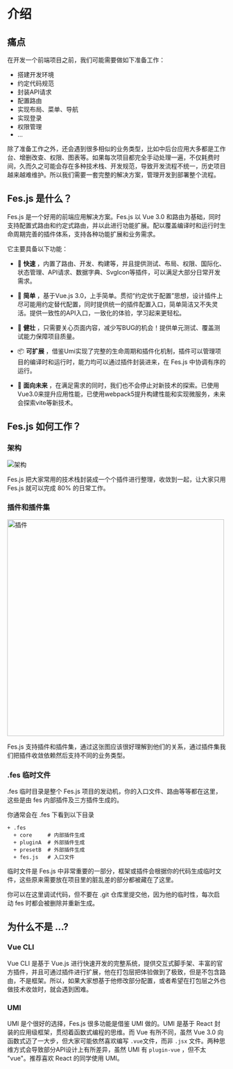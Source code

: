 
# 介绍



## 痛点

在开发一个前端项目之前，我们可能需要做如下准备工作：
- 搭建开发环境
- 约定代码规范
- 封装API请求
- 配置路由
- 实现布局、菜单、导航
- 实现登录
- 权限管理
- ...

除了准备工作之外，还会遇到很多相似的业务类型，比如中后台应用大多都是工作台、增删改查、权限、图表等。如果每次项目都完全手动处理一遍，不仅耗费时间，久而久之可能会存在多种技术栈、开发规范，导致开发流程不统一，历史项目越来越难维护。所以我们需要一套完整的解决方案，管理开发到部署整个流程。

## Fes.js 是什么？

Fes.js 是一个好用的前端应用解决方案。Fes.js 以 Vue 3.0 和路由为基础，同时支持配置式路由和约定式路由，并以此进行功能扩展。配以覆盖编译时和运行时生命周期完善的插件体系，支持各种功能扩展和业务需求。     

它主要具备以下功能：
- :rocket:  __快速__ ，内置了路由、开发、构建等，并且提供测试、布局、权限、国际化、状态管理、API请求、数据字典、SvgIcon等插件，可以满足大部分日常开发需求。  
  
- :firecracker:  __简单__ ，基于Vue.js 3.0，上手简单。贯彻“约定优于配置”思想，设计插件上尽可能用约定替代配置，同时提供统一的插件配置入口，简单简洁又不失灵活。提供一致性的API入口，一致化的体验，学习起来更轻松。

- 💪  __健壮__ ，只需要关心页面内容，减少写BUG的机会！提供单元测试、覆盖测试能力保障项目质量。

- :package:  __可扩展__ ，借鉴Umi实现了完整的生命周期和插件化机制，插件可以管理项目的编译时和运行时，能力均可以通过插件封装进来，在 Fes.js 中协调有序的运行。

- 📡  __面向未来__ ，在满足需求的同时，我们也不会停止对新技术的探索。已使用Vue3.0来提升应用性能，已使用webpack5提升构建性能和实现微服务，未来会探索vite等新技术。


## Fes.js 如何工作？

### 架构
<!-- ![架构](/framework.png "架构") -->
<img :src="$withBase('framework.png')" alt="架构">

Fes.js 把大家常用的技术栈封装成一个个插件进行整理，收敛到一起，让大家只用 Fes.js 就可以完成 80% 的日常工作。

### 插件和插件集
<p>
    <img :src="$withBase('plugins.png')" alt="插件" title="插件" style="width: 500px" class="medium-zoom-image">
</p>
Fes.js 支持插件和插件集，通过这张图应该很好理解到他们的关系，通过插件集我们把插件收敛依赖然后支持不同的业务类型。

### .fes 临时文件
.fes 临时目录是整个 Fes.js 项目的发动机，你的入口文件、路由等等都在这里，这些是由 fes 内部插件及三方插件生成的。

你通常会在 .fes 下看到以下目录
```
+ .fes
  + core     # 内部插件生成
  + pluginA  # 外部插件生成
  + presetB  # 外部插件生成
  + fes.js   # 入口文件
```

临时文件是 Fes.js 中非常重要的一部分，框架或插件会根据你的代码生成临时文件，这些原来需要放在项目里的脏乱差的部分都被藏在了这里。

你可以在这里调试代码，但不要在 .git 仓库里提交他，因为他的临时性，每次启动 fes 时都会被删除并重新生成。



## 为什么不是 ...?

### Vue CLI

Vue CLI 是基于 Vue.js 进行快速开发的完整系统，提供交互式脚手架、丰富的官方插件，并且可通过插件进行扩展，他在打包层把体验做到了极致，但是不包含路由，不是框架。所以，如果大家想基于他修改部分配置，或者希望在打包层之外也做技术收敛时，就会遇到困难。

### UMI

UMI 是个很好的选择，Fes.js 很多功能是借鉴 UMI 做的。UMI 是基于 React 封装的应用级框架，贯彻着函数式编程的思维。而 Vue 有所不同，虽然 Vue 3.0 向函数式迈了一大步，但大家可能依然喜欢编写 `.vue`文件，而非 `.jsx` 文件。两种思维方式会导致部分API设计上有所差异，虽然 UMI 有 `plugin-vue` ，但不太 "vue"。推荐喜欢 React 的同学使用 UMI。
